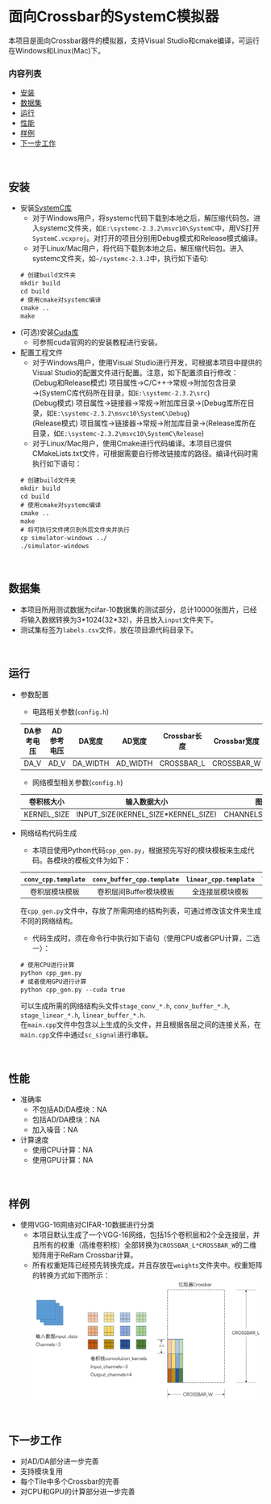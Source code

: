 # 面向Crossbar的SystemC模拟器
本项目是面向Crossbar器件的模拟器，支持Visual Studio和cmake编译，可运行在Windows和Linux(Mac)下。


### 内容列表
- <a href='#安装'>安装</a>
- <a href='#数据集'>数据集</a>
- <a href='#运行'>运行</a>
- <a href='#性能'>性能</a>
- <a href='#样例'>样例</a>
- <a href='#下一步工作'>下一步工作</a>

&nbsp;
&nbsp;

## 安装
- 安装[SystemC库](http://www.accellera.org/downloads/standards/systemc)
	* 对于Windows用户，将systemc代码下载到本地之后，解压缩代码包。进入systemc文件夹，如`E:\systemc-2.3.2\msvc10\SystemC`中，用VS打开`SystemC.vcxproj`。对打开的项目分别用Debug模式和Release模式编译。
	* 对于Linux/Mac用户，将代码下载到本地之后，解压缩代码包。进入systemc文件夹，如`~/systemc-2.3.2`中，执行如下语句: 
	```Shell
	# 创建build文件夹
	mkdir build
	cd build
	# 使用cmake对systemc编译
	cmake ..
	make
	```
- (可选)安装[Cuda库](https://developer.nvidia.com/cuda-downloads)
	* 可参照cuda官网的的安装教程进行安装。
- 配置工程文件
	* 对于Windows用户，使用Visual Studio进行开发，可根据本项目中提供的Visual Studio的配置文件进行配置。注意，如下配置须自行修改：<br>
	(Debug和Release模式) 项目属性→C/C++→常规→附加包含目录→(SystemC库代码所在目录，如`E:\systemc-2.3.2\src`)<br>
	(Debug模式) 项目属性→链接器→常规→附加库目录→(Debug库所在目录，如`E:\systemc-2.3.2\msvc10\SystemC\Debug`)<br>
	(Release模式) 项目属性→链接器→常规→附加库目录→(Release库所在目录，如`E:\systemc-2.3.2\msvc10\SystemC\Release`)<br>
	* 对于Linux/Mac用户，使用Cmake进行代码编译。本项目已提供CMakeLists.txt文件，可根据需要自行修改链接库的路径。编译代码时需执行如下语句：
	```Shell
	# 创建build文件夹
	mkdir build
	cd build
	# 使用cmake对systemc编译
	cmake ..
	make
	# 将可执行文件拷贝到外层文件夹并执行
	cp simulator-windows ../
	./simulator-windows
	```

&nbsp;

## 数据集
- 本项目所用测试数据为cifar-10数据集的测试部分，总计10000张图片，已经将输入数据转换为3\*1024(32\*32)，并且放入`input`文件夹下。
- 测试集标签为`labels.csv`文件，放在项目源代码目录下。

&nbsp;


## 运行
- 参数配置
	* 电路相关参数(`config.h`)

	| DA参考电压 | AD参考电压 | DA宽度 | AD宽度 | Crossbar长度 | Crossbar宽度 | 每个Tile中Crossbar个数 |
	|:-:|:-:|:-:|:-:|:-:|:-:|:-:|
	| DA_V | AD_V | DA_WIDTH | AD_WIDTH | CROSSBAR_L | CROSSBAR_W | CROSSBAR_N |

	* 网络模型相关参数(`config.h`)

	| 卷积核大小 | 输入数据大小 | 图像通道数 | 图像尺寸 | 输入图片数目 | 池化大小 |
	|:-:|:-:|:-:|:-:|:-:|:-:|
	| KERNEL_SIZE | INPUT_SIZE(KERNEL_SIZE\*KERNEL_SIZE) | CHANNELS_3/32/48/80/128 | IMAGE_SIZE_32/16/8 | PICTURE_NUM | POOLING_SIZE_1/2/8 |

- 网络结构代码生成
	* 本项目使用Python代码`cpp_gen.py`，根据预先写好的模块模板来生成代码。各模块的模板文件为如下：

	| `conv_cpp.template` | `conv_buffer_cpp.template` | `linear_cpp.template` | `linear_buffer_cpp.template`|
	|:-:|:-:|:-:|:-:|
	| 卷积层模块模板 | 卷积层间Buffer模块模板 | 全连接层模块模板 | 全连接层间Buffer模块模板 |

	在`cpp_gen.py`文件中，存放了所需网络的结构列表，可通过修改该文件来生成不同的网络结构。

	* 代码生成时，须在命令行中执行如下语句（使用CPU或者GPU计算，二选一）：

	```Shell
	# 使用CPU进行计算
	python cpp_gen.py
	# 或者使用GPU进行计算
	python cpp_gen.py --cuda true
	```
	可以生成所需的网络结构头文件`stage_conv_*.h`, `conv_buffer_*.h`, `stage_linear_*.h`, `linear_buffer_*.h`. <br>
	在`main.cpp`文件中包含以上生成的头文件，并且根据各层之间的连接关系，在`main.cpp`文件中通过`sc_signal`进行串联。

&nbsp;


## 性能
- 准确率
	* 不包括AD/DA模块：NA
	* 包括AD/DA模块：NA
	* 加入噪音：NA
- 计算速度
	* 使用CPU计算：NA
	* 使用GPU计算：NA


&nbsp;


## 样例
- 使用VGG-16网络对CIFAR-10数据进行分类
	* 本项目默认生成了一个VGG-16网络，包括15个卷积层和2个全连接层，并且所有的权重（高维卷积核）全部转换为`CROSSBAR_L*CROSSBAR_W`的二维矩阵用于ReRam Crossbar计算。
	* 所有权重矩阵已经预先转换完成，并且存放在`weights`文件夹中。权重矩阵的转换方式如下图所示：
	![avatar](WeightConvert.png)

&nbsp;
&nbsp;


## 下一步工作
- 对AD/DA部分进一步完善
- 支持模块复用
- 每个Tile中多个Crossbar的完善
- 对CPU和GPU的计算部分进一步完善